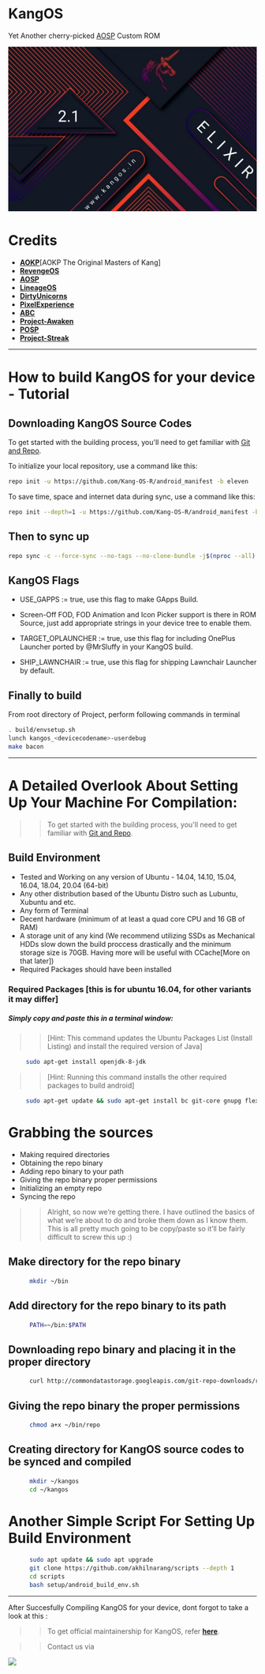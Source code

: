 # KangOS

<centre> Yet Another cherry-picked [AOSP](https://source.android.com/) Custom ROM <centre/>


![IMG_20210414_110617_741](https://github.com/Kang-OS-R/android_manifest/blob/r37/kangos.jpg)

Credits
=======

 * [**AOKP**](https://github.com/AOKP)[AOKP The Original Masters of Kang]
 * [**RevengeOS**](https://github.com/RevengeOS)
 * [**AOSP**](https://android.googlesource.com)
 * [**LineageOS**](https://github.com/LineageOS)
 * [**DirtyUnicorns**](https://github.com/dirtyunicorns)
 * [**PixelExperience**](https://github.com/PixelExperience)
 * [**ABC**](https://github.com/ezio84?tab=repositories)
 * [**Project-Awaken**](https://github.com/Project-Awaken)
 * [**POSP**](https://github.com/PotatoProject)
 * [**Project-Streak**](https://github.com/ProjectStreak)

-----------------------------------------------------------------------------

How to build KangOS for your device - Tutorial
==============================================

Downloading KangOS Source Codes
-------------------------------

To get started with the building process, you'll need to get familiar with [Git and Repo](http://source.android.com/source/using-repo.html).

To initialize your local repository, use a command like this:

```bash
repo init -u https://github.com/Kang-OS-R/android_manifest -b eleven
```
To save time, space and internet data during sync, use a command like this:

```bash
repo init --depth=1 -u https://github.com/Kang-OS-R/android_manifest -b eleven
```

Then to sync up
---------------

```bash
repo sync -c --force-sync --no-tags --no-clone-bundle -j$(nproc --all) --optimized-fetch --prune
```

KangOS Flags
------------

- USE_GAPPS := true, use this flag to make GApps Build.

- Screen-Off FOD, FOD Animation and Icon Picker support is there in ROM Source, just add appropriate strings in your device tree to enable them.

- TARGET_OPLAUNCHER := true, use this flag for including OnePlus Launcher ported by @MrSluffy in your KangOS build.

- SHIP_LAWNCHAIR := true, use this flag for shipping Lawnchair Launcher by default.

Finally to build
----------------

From root directory of Project, perform following commands in terminal


```bash
. build/envsetup.sh
lunch kangos_<devicecodename>-userdebug
make bacon
```
-----------------------------------------------------------------------------

A Detailed Overlook About Setting Up Your Machine For Compilation:
==================================================================

>> To get started with the building process, you'll need to get familiar with [Git and Repo](http://source.android.com/source/using-repo.html).

Build Environment
-----------------

- Tested and Working on any version of Ubuntu - 14.04, 14.10, 15.04, 16.04, 18.04, 20.04 (64-bit)
- Any other distribution based of the Ubuntu Distro such as Lubuntu, Xubuntu and etc.
- Any form of Terminal
- Decent hardware (minimum of at least a quad core CPU and 16 GB of RAM)
- A storage unit of any kind (We recommend utilizing SSDs as Mechanical HDDs slow down the build proccess drastically and the minimum storage size is 70GB. Having more will be useful with CCache[More on that later])
- Required Packages should have been installed

### Required Packages [this is for ubuntu 16.04, for other variants it may differ]
##### Simply copy and paste this in a terminal window:
>> [Hint: This command updates the Ubuntu Packages List (Install Listing) and install the required version of Java]

```bash
     sudo apt-get install openjdk-8-jdk
```
>> [Hint: Running this command installs the other required packages to build android]

```bash
     sudo apt-get update && sudo apt-get install bc git-core gnupg flex bison gperf libsdl1.2-dev libesd0-dev libwxgtk3.0-dev squashfs-tools build-essential zip curl libncurses5-dev zlib1g-dev openjdk-8-jre openjdk-8-jdk pngcrush schedtool libxml2 libxml2-utils xsltproc lzop libc6-dev schedtool g++-multilib lib32z1-dev lib32ncurses5-dev lib32readline6-dev gcc-multilib maven tmux screen w3m ncftp adb fastboot repo python default-jdk
```

Grabbing the sources
====================

- Making required directories
- Obtaining the repo binary
- Adding repo binary to your path
- Giving the repo binary proper permissions
- Initializing an empty repo
- Syncing the repo

>> Alright, so now we’re getting there. I have outlined the basics of what we’re about to do and broke them down as I know them. This is all pretty much going to be copy/paste so it’ll be fairly difficult to screw this up :)

Make directory for the repo binary
----------------------------------

```bash
      mkdir ~/bin
```

Add directory for the repo binary to its path
---------------------------------------------

```bash
      PATH=~/bin:$PATH
```

Downloading repo binary and placing it in the proper directory
--------------------------------------------------------------

```bash
      curl http://commondatastorage.googleapis.com/git-repo-downloads/repo > ~/bin/repo
```

Giving the repo binary the proper permissions
---------------------------------------------

```bash
      chmod a+x ~/bin/repo
```

Creating directory for KangOS source codes to be synced and compiled
--------------------------------------------------------------------

```bash
      mkdir ~/kangos
      cd ~/kangos
```

Another Simple Script For Setting Up Build Environment
======================================================

```bash
      sudo apt update && sudo apt upgrade
      git clone https://github.com/akhilnarang/scripts --depth 1
      cd scripts
      bash setup/android_build_env.sh
```

-----------------------------------------------------------------------------------------------

After Succesfully Compiling KangOS for your device, dont forgot to take a look at this : 

>> To get official maintainership for KangOS, refer [**here**](https://telegra.ph/Apply-for-KANG-OS-Official-04-27).

>> Contact us via   <a href="https://t.me/kangos">
<img src="https://img.shields.io/badge/Telegram-Chat-blue?style=for-the-badge">

